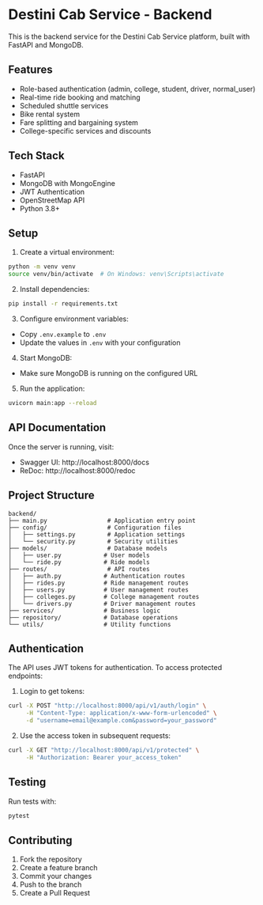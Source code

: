 # Destini Cab Service - Backend

This is the backend service for the Destini Cab Service platform, built with FastAPI and MongoDB.

## Features

- Role-based authentication (admin, college, student, driver, normal_user)
- Real-time ride booking and matching
- Scheduled shuttle services
- Bike rental system
- Fare splitting and bargaining system
- College-specific services and discounts

## Tech Stack

- FastAPI
- MongoDB with MongoEngine
- JWT Authentication
- OpenStreetMap API
- Python 3.8+

## Setup

1. Create a virtual environment:

```bash
python -m venv venv
source venv/bin/activate  # On Windows: venv\Scripts\activate
```

2. Install dependencies:

```bash
pip install -r requirements.txt
```

3. Configure environment variables:

- Copy `.env.example` to `.env`
- Update the values in `.env` with your configuration

4. Start MongoDB:

- Make sure MongoDB is running on the configured URL

5. Run the application:

```bash
uvicorn main:app --reload
```

## API Documentation

Once the server is running, visit:

- Swagger UI: http://localhost:8000/docs
- ReDoc: http://localhost:8000/redoc

## Project Structure

```
backend/
├── main.py                 # Application entry point
├── config/                 # Configuration files
│   ├── settings.py         # Application settings
│   └── security.py         # Security utilities
├── models/                 # Database models
│   ├── user.py            # User models
│   └── ride.py            # Ride models
├── routes/                 # API routes
│   ├── auth.py            # Authentication routes
│   ├── rides.py           # Ride management routes
│   ├── users.py           # User management routes
│   ├── colleges.py        # College management routes
│   └── drivers.py         # Driver management routes
├── services/              # Business logic
├── repository/            # Database operations
└── utils/                 # Utility functions
```

## Authentication

The API uses JWT tokens for authentication. To access protected endpoints:

1. Login to get tokens:

```bash
curl -X POST "http://localhost:8000/api/v1/auth/login" \
     -H "Content-Type: application/x-www-form-urlencoded" \
     -d "username=email@example.com&password=your_password"
```

2. Use the access token in subsequent requests:

```bash
curl -X GET "http://localhost:8000/api/v1/protected" \
     -H "Authorization: Bearer your_access_token"
```

## Testing

Run tests with:

```bash
pytest
```

## Contributing

1. Fork the repository
2. Create a feature branch
3. Commit your changes
4. Push to the branch
5. Create a Pull Request
